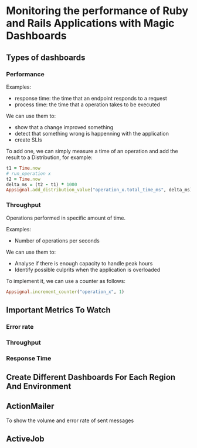 # Monitoring the performance of Ruby and Rails Applications with Magic Dashboards

## Types of dashboards

### Performance

Examples:
- response time: the time that an endpoint responds to a request
- process time: the time that a operation takes to be executed

We can use them to:
- show that a change improved something
- detect that something wrong is happenning with the application
- create SLIs

To add one, we can simply measure a time of an operation and add the result to a Distribution, for example:

```ruby
t1 = Time.now
# run_operation x
t2 = Time.now
delta_ms = (t2 - t1) * 1000
Appsignal.add_distribution_value("operation_x.total_time_ms", delta_ms)
```

### Throughput

Operations performed in specific amount of time.

Examples:
- Number of operations per seconds

We can use them to:
- Analyse if there is enough capacity to handle peak hours
- Identify possible culprits when the application is overloaded

To implement it, we can use a counter as follows:

```ruby
Appsignal.increment_counter("operation_x", 1)
```


## Important Metrics To Watch

### Error rate

### Throughput

### Response Time

## Create Different Dashboards For Each Region And Environment 

## ActionMailer

To show the volume and error rate of sent messages

## ActiveJob